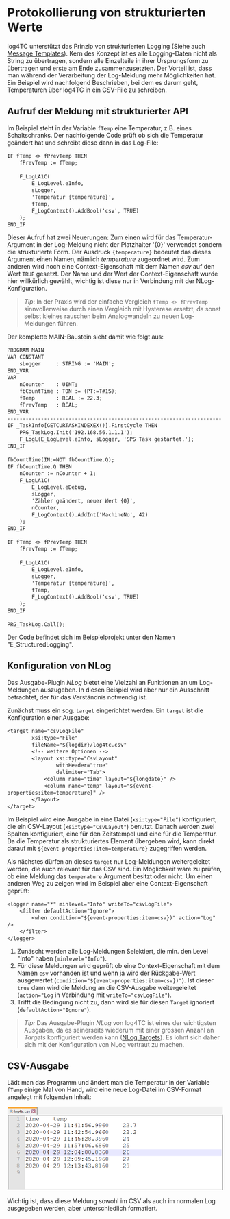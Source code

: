 # Protokollierung von strukturierten Werte

log4TC unterstützt das Prinzip von strukturierten Logging (Siehe auch [Message Templates](https://messagetemplates.org/)). Kern des Konzept ist es alle Logging-Daten nicht als String zu übertragen, sondern alle Einzelteile in ihrer Ursprungsform zu übertragen und erste am Ende zusammenzusetzten. Der Vorteil ist, dass man während der Verarbeitung der Log-Meldung mehr Möglichkeiten hat. Ein Beispiel wird nachfolgend Beschrieben, bei dem es darum geht, Temperaturen über log4TC in ein CSV-File zu schreiben.

## Aufruf der Meldung mit strukturierter API

Im Beispiel steht in der Variable `fTemp` eine Temperatur, z.B. eines Schaltschranks. Der nachfolgende Code prüft ob sich die Temperatur geändert hat und schreibt diese dann in das Log-File:

```
IF fTemp <> fPrevTemp THEN
	fPrevTemp := fTemp;
	
	F_LogLA1C(
		E_LogLevel.eInfo, 
		sLogger, 
		'Temperatur {temperature}', 
		fTemp, 
		F_LogContext().AddBool('csv', TRUE)
	);
END_IF
```

Dieser Aufruf hat zwei Neuerungen: Zum einen wird für das Temperatur-Argument in der Log-Meldung nicht der Platzhalter '{0}' verwendet sondern die strukturierte Form. Der Ausdruck `{temperature}` bedeutet das dieses Argument einen Namen, nämlich *temperature* zugeordnet wird. Zum anderen wird noch eine Context-Eigenschaft mit dem Namen *csv* auf den Wert `TRUE` gesetzt. Der Name und der Wert der Context-Eigenschaft wurde hier willkürlich gewählt, wichtig ist diese nur in Verbindung mit der NLog-Konfiguration.

> *Tip*: In der Praxis wird der einfache Vergleich `fTemp <> fPrevTemp` sinnvollerweise durch einen Vergleich mit Hysterese ersetzt, da sonst selbst kleines rauschen beim Analogwandeln zu neuen Log-Meldungen führen.

Der komplette MAIN-Baustein sieht damit wie folgt aus:

```
PROGRAM MAIN
VAR CONSTANT
	sLogger		: STRING := 'MAIN';
END_VAR
VAR
	nCounter	: UINT;
	fbCountTime	: TON := (PT:=T#1S);
	fTemp		: REAL := 22.3;
	fPrevTemp	: REAL;
END_VAR
----------------------------------------------------------------------
IF _TaskInfo[GETCURTASKINDEXEX()].FirstCycle THEN
	PRG_TaskLog.Init('192.168.56.1.1.1');
	F_LogL(E_LogLevel.eInfo, sLogger, 'SPS Task gestartet.');
END_IF

fbCountTime(IN:=NOT fbCountTime.Q);
IF fbCountTime.Q THEN
	nCounter := nCounter + 1;
	F_LogLA1C(
		E_LogLevel.eDebug, 
		sLogger, 
		'Zähler geändert, neuer Wert {0}', 
		nCounter, 
		F_LogContext().AddInt('MachineNo', 42)
	);
END_IF

IF fTemp <> fPrevTemp THEN
	fPrevTemp := fTemp;
	
	F_LogLA1C(
		E_LogLevel.eInfo, 
		sLogger, 
		'Temperatur {temperature}', 
		fTemp, 
		F_LogContext().AddBool('csv', TRUE)
	);
END_IF

PRG_TaskLog.Call();
```

Der Code befindet sich im Beispielprojekt unter den Namen "E_StructuredLogging".


## Konfiguration von NLog

Das Ausgabe-Plugin *NLog* bietet eine Vielzahl an Funktionen an um Log-Meldungen auszugeben. In diesen Beispiel wird aber nur ein Ausschnitt betrachtet, der für das Verständnis notwendig ist.

Zunächst muss ein sog. `target` eingerichtet werden. Ein `target` ist die Konfiguration einer Ausgabe:

```
<target name="csvLogFile"
		xsi:type="File"
		fileName="${logdir}/log4tc.csv"
		<!-- weitere Optionen -->
		<layout xsi:type="CsvLayout"
				withHeader="true"
				delimiter="Tab">
			<column name="time" layout="${longdate}" />
			<column name="temp" layout="${event-properties:item=temperature}" />
		</layout>
</target>
```

Im Beispiel wird eine Ausgabe in eine Datei (`xsi:type="File"`) konfiguriert, die ein CSV-Layout (`xsi:type="CsvLayout"`) benutzt. Danach werden zwei Spalten konfiguriert, eine für den Zeitstempel und eine für die Temperatur. Da die Temperatur als strukturiertes Element übergeben wird, kann direkt darauf mit `${event-properties:item=temperature}` zugegriffen werden.

Als nächstes dürfen an dieses `target` nur Log-Meldungen weitergeleitet werden, die auch relevant für das CSV sind. Ein Möglichkeit wäre zu prüfen, ob eine Meldung das `temperature` Argument besitzt oder nicht. Um einen anderen Weg zu zeigen wird im Beispiel aber eine Context-Eigenschaft geprüft:

```
<logger name="*" minlevel="Info" writeTo="csvLogFile">
	<filter defaultAction="Ignore">
		<when condition="${event-properties:item=csv})" action="Log" />
	</filter>
</logger>
```

1. Zunäscht werden alle Log-Meldungen Selektiert, die min. den Level "Info" haben (`minlevel="Info"`).
1. Für diese Meldungen wird geprüft ob eine Context-Eigenschaft mit dem Namen `csv` vorhanden ist und wenn ja wird der Rückgabe-Wert ausgewertet (`condition="${event-properties:item=csv})"`). Ist dieser `true` dann wird die Meldung an die CSV-Ausgabe weitergeleitet (`action="Log` in Verbindung mit `writeTo="csvLogFile"`).
1. Trifft die Bedingung nicht zu, dann wird sie für diesen `Target` ignoriert (`defaultAction="Ignore"`).

> *Tip:* Das Ausgabe-Plugin *NLog* von log4TC ist eines der wichtigsten Ausgaben, da es seinerseits wiederum mit einer grossen Anzahl an *Targets* konfiguriert werden kann ([NLog Targets](https://nlog-project.org/config/?tab=targets)). Es lohnt sich daher sich mit der Konfiguration von NLog vertraut zu machen.

## CSV-Ausgabe

Lädt man das Programm und ändert man die Temperatur in der Variable `fTemp` einige Mal von Hand, wird eine neue Log-Datei im CSV-Format angelegt mit folgenden Inhalt:

![CSV-Output](_assets/log5.png)

Wichtig ist, dass diese Meldung sowohl im CSV als auch im normalen Log ausgegeben werden, aber unterschiedlich formatiert.

